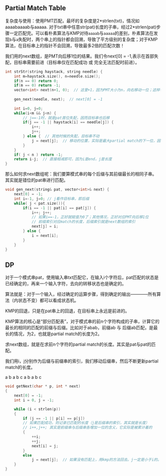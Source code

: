 ## Partial Match Table

复杂度与使用：使用PMT匹配，最坏的复杂度是2*strlen(txt)，情况如aaaabaaaab与aaaaa. 对于txt串中任意str(pat)长度的子串，经过2\*strlen(pat)步骤一定匹配完。可以看朴素算法与KMP对待`aaaab`与`aaaaa`的差别，朴素算法在发现`b`与`a`失配时，两个串上的指针都会回溯，导致了平方级别的复杂度；对于KMP算法，在目标串上的指针不会回溯，导致最多2倍的匹配次数！

我们用的next数组，是PMT向后移1位的结果。我们令next[0] = -1,表示在首部失配，目标串需要前进（目标串仅在匹配成功 或 完全无法匹配时前进）。

```cpp
int strStr(string haystack, string needle) {
	int m=haystack.size(), n=needle.size();
	if(n == 0) return 0;
	if(m == 0) return -1;
	vector<int> next(n+1, 0);  // 这里+1，因为PMT大小为n，向右移动一位；这样子next求的方便
	
	gen_next(needle, next);  // next[0] = -1 
	
	int i=0, j=0;
	while(i<m && j<n) {
		// j==-1时，就是pat首位失配，因而目标串也后移
		if(j == -1 || haystack[i] == needle[j]) {
			i++;
			j++;
		} else {  // 其他时候的失配，目标串不动
			j = next[j];  // 移动的位置，实际是最大partial match的下一位，因为存的是它的长度
		}
	}
	if( j < n ) return -1;  
	return i-j;  // 直接相减即可，因为i是end，j是长度
}
```

那么如何求next数组呢：我们要算模式串的每个后缀与其前缀最长的相同子串。其实就是错位的pat串进行匹配。

```cpp
void gen_next(string& pat, vector<int>& next) {
	next[0] = -1;
	int i=-1, j=0; // j看作目标串，即后缀
	while( j < pat.size()){
		if(i == -1 || pat[i] == pat[j]) {
			i++; j++;
			// 如果i==-1，正好就赋值为0了；其他情况，正好对应PMT向后移1位
			// 前缀索引对应match的长度，后缀索引就是next数组的索引
			next[j] = i; 
		} else {
			i = next[i];
		}
	}
}
```

## DP

对于一个模式串pat，使用输入串txt匹配它，在输入i个字符后，pat匹配的状态是已经确定的，再来一个输入字符，去向的转移状态也是确定的。

算法就是：对于一个输入，经过确定的运算步骤，得到确定的输出————所有算法（内状态不变）都可以看成状态机。

KMP的回退，只是在pat串上的回退，在目标串上永远是前进的。

KMP算法的核心是“部分匹配表”，对于模式串的前n个字符构成的子串，计算它的最长的相同的匹配的前缀与后缀。比如对于abab，前缀ab 与 后缀ab匹配，是最长的情况，为2，也就是partial match的长度为2。

求next数组，就是在求前n个字符的partial match的长度。其实是pat与pat的匹配。

我们用i，j分别作为后缀与前缀串的索引，我们移动后缀串，然后不断更新partial match的长度。

a b a b c
  a b a b c


```c
void getNext(char * p, int * next)
{
	next[0] = -1;
	int i = 0, j = -1;

	while (i < strlen(p))
	{
		if (j == -1 || p[i] == p[j]) 
        // 如果匹配成功，则记录已匹配的长度（j是后缀串的索引，其实就是长度）
		// i++,j++; 其实是前缀串与后缀串各增加一位的含义，它实际是被累计着的
        {
			++i;
			++j;
			next[i] = j;
		}	
		else
			j = next[j];  // 如果没有匹配上，用kmp的方法回去。j一定是小于i的。
	}
}
```